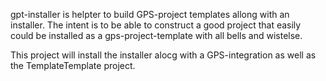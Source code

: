 gpt-installer is helpter to build GPS-project templates 
allong with an installer.
The intent is to be able to construct a good project that 
easily could be installed as a gps-project-template with all bells and wistelse.

This project will install the installer alocg with a GPS-integration as
well as the TemplateTemplate project.
